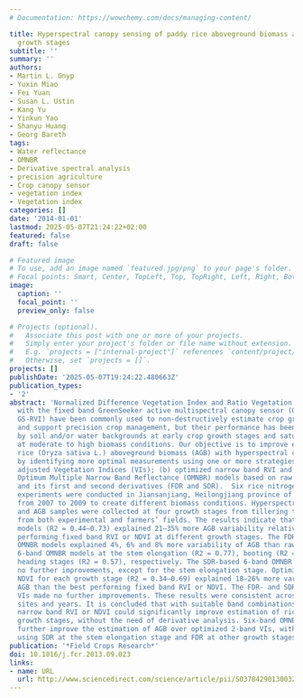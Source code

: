 ```yaml
---
# Documentation: https://wowchemy.com/docs/managing-content/

title: Hyperspectral canopy sensing of paddy rice aboveground biomass at different
  growth stages
subtitle: ''
summary: ''
authors:
- Martin L. Gnyp
- Yuxin Miao
- Fei Yuan
- Susan L. Ustin
- Kang Yu
- Yinkun Yao
- Shanyu Huang
- Georg Bareth
tags:
- Water reflectance
- OMNBR
- Derivative spectral analysis
- precision agriculture
- Crop canopy sensor
- vegetation index
- Vegetation index
categories: []
date: '2014-01-01'
lastmod: 2025-05-07T21:24:22+02:00
featured: false
draft: false

# Featured image
# To use, add an image named `featured.jpg/png` to your page's folder.
# Focal points: Smart, Center, TopLeft, Top, TopRight, Left, Right, BottomLeft, Bottom, BottomRight.
image:
  caption: ''
  focal_point: ''
  preview_only: false

# Projects (optional).
#   Associate this post with one or more of your projects.
#   Simply enter your project's folder or file name without extension.
#   E.g. `projects = ["internal-project"]` references `content/project/deep-learning/index.md`.
#   Otherwise, set `projects = []`.
projects: []
publishDate: '2025-05-07T19:24:22.480663Z'
publication_types:
- '2'
abstract: 'Normalized Difference Vegetation Index and Ratio Vegetation Index obtained
  with the fixed band GreenSeeker active multispectral canopy sensor (GS-NDVI and
  GS-RVI) have been commonly used to non-destructively estimate crop growth parameters
  and support precision crop management, but their performance has been influenced
  by soil and/or water backgrounds at early crop growth stages and saturation effects
  at moderate to high biomass conditions. Our objective is to improve estimation of
  rice (Oryza sativa L.) aboveground biomass (AGB) with hyperspectral canopy sensing
  by identifying more optimal measurements using one or more strategies: (a) soil
  adjusted Vegetation Indices (VIs); (b) optimized narrow band RVI and NDVI; and (c)
  Optimum Multiple Narrow Band Reflectance (OMNBR) models based on raw reflectance,
  and its first and second derivatives (FDR and SDR).  Six rice nitrogen (N) rate
  experiments were conducted in Jiansanjiang, Heilongjiang province of Northeast China
  from 2007 to 2009 to create different biomass conditions. Hyperspectral field data
  and AGB samples were collected at four growth stages from tillering through heading
  from both experimental and farmers’ fields. The results indicate that six-band OMNBR
  models (R2 = 0.44–0.73) explained 21–35% more AGB variability relative to the best
  performing fixed band RVI or NDVI at different growth stages. The FDR-based 6-band
  OMNBR models explained 4%, 6% and 8% more variability of AGB than raw reflectance-based
  6-band OMNBR models at the stem elongation (R2 = 0.77), booting (R2 = 0.50), and
  heading stages (R2 = 0.57), respectively. The SDR-based 6-band OMNBR models made
  no further improvements, except for the stem elongation stage. Optimized RVI and
  NDVI for each growth stage (R2 = 0.34–0.69) explained 18–26% more variability in
  AGB than the best performing fixed band RVI or NDVI. The FDR- and SDR-based optimized
  VIs made no further improvements. These results were consistent across different
  sites and years. It is concluded that with suitable band combinations, optimized
  narrow band RVI or NDVI could significantly improve estimation of rice AGB at different
  growth stages, without the need of derivative analysis. Six-band OMNBR models can
  further improve the estimation of AGB over optimized 2-band VIs, with the best performance
  using SDR at the stem elongation stage and FDR at other growth stages.'
publication: '*Field Crops Research*'
doi: 10.1016/j.fcr.2013.09.023
links:
- name: URL
  url: http://www.sciencedirect.com/science/article/pii/S0378429013003298
---
```

